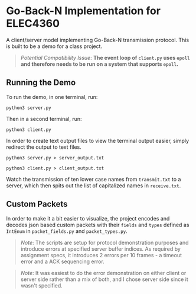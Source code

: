 # Go-Back-N Implementation for ELEC4360

A client/server model implementing Go-Back-N transmission protocol. This is built to be a demo for a class project.

> *Potential Compatibility Issue*: **The event loop of `client.py` uses `epoll` and therefore needs to be run on a system that supports `epoll`.**

## Running the Demo
To run the demo, in one terminal, run:
```python3
python3 server.py
```

Then in a second terminal, run:
```python3
python3 client.py
```

In order to create text output files to view the terminal output easier, simply redirect the output to text files.
```
python3 server.py > server_output.txt
```
```
python3 client.py > client_output.txt
```

Watch the transmission of ten lower case names from `transmit.txt` to a server, which then spits out the list of capitalized names in `receive.txt`.

## Custom Packets
In order to make it a bit easier to visualize, the project encodes and decodes json based custom packets with their `fields` and `types` defined as `IntEnum` in `packet_fields.py` and `packet_types.py`.

> *Note*: The scripts are setup for protocol demonstration purposes and introduce errors at specified server buffer indices. As required by assignment specs, it introduces 2 errors per 10 frames - a timeout error and a ACK sequencing error.

> *Note*: It was easiest to do the error demonstration on either client or server side rather than a mix of both, and I chose server side since it wasn't specified.


